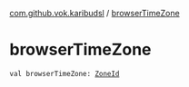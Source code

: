 [com.github.vok.karibudsl](index.md) / [browserTimeZone](.)

# browserTimeZone

`val browserTimeZone: `[`ZoneId`](http://docs.oracle.com/javase/6/docs/api/java/time/ZoneId.html)